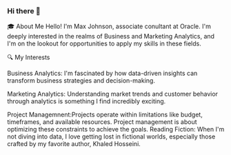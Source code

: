 ### Hi there 👋
🎓 About Me
Hello! I'm Max Johnson, associate conultant at Oracle. I'm deeply interested in the realms of Business and Marketing Analytics, and I'm on the lookout for opportunities to apply my skills in these fields.

🔍 My Interests

Business Analytics: I'm fascinated by how data-driven insights can transform business strategies and decision-making.

Marketing Analytics: Understanding market trends and customer behavior through analytics is something I find incredibly exciting.

Project Managemnent:Projects operate within limitations like budget, timeframes, and available resources. Project management is about optimizing these constraints to achieve the goals.
Reading Fiction: When I'm not diving into data, I love getting lost in fictional worlds, especially those crafted by my favorite author, Khaled Hosseini.
<!--
**Max1209-johnson/Max1209-johnson** is a ✨ _special_ ✨ repository because its `README.md` (this file) appears on your GitHub profile.
 conultant at Oracle. I'm deeply interested in the realms of Business and Marketing Analytics, and I'm on the lookout for opportunities to apply my skills in these fields.
Here are some ideas to get you started:

- 🔭 
- 🌱 I’m currently learning ...
- 👯 I’m looking to collaborate on ...
- 🤔 I’m looking for help with ...
- 💬 Ask me about ...
- 📫 How to reach me: ...
- 😄 Pronouns: ...
- ⚡ Fun fact: ...
-->
